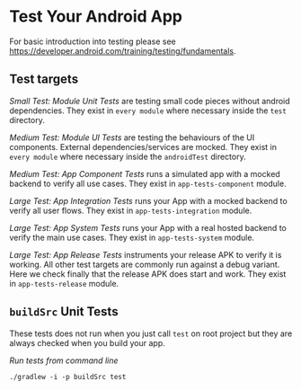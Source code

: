 # Test Your Android App

For basic introduction into testing please see https://developer.android.com/training/testing/fundamentals.

## Test targets

*Small Test: Module Unit Tests* are testing small code pieces without android dependencies.
They exist in `every module` where necessary inside the `test` directory.

*Medium Test: Module UI Tests* are testing the behaviours of the UI components.
External dependencies/services are mocked.
They exist in `every module` where necessary inside the `androidTest` directory.

*Medium Test: App Component Tests* runs a simulated app with a mocked backend to verify all use cases.
They exist in `app-tests-component` module.

*Large Test: App Integration Tests* runs your App with a mocked backend to verify all user flows.
They exist in `app-tests-integration` module.

*Large Test: App System Tests* runs your App with a real hosted backend to verify the main use cases.
They exist in `app-tests-system` module.

*Large Test: App Release Tests* instruments your release APK to verify it is working.
All other test targets are commonly run against a debug variant.
Here we check finally that the release APK does start and work.
They exist in `app-tests-release` module.

## `buildSrc` Unit Tests

These tests does not run when you just call `test` on root project but they are always checked when you build your app.

*Run tests from command line*

    ./gradlew -i -p buildSrc test